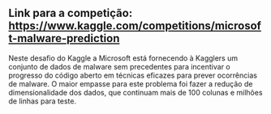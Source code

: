 ## Link para a competição: https://www.kaggle.com/competitions/microsoft-malware-prediction

Neste desafio do Kaggle a Microsoft está fornecendo à Kagglers um conjunto de dados de malware sem precedentes para incentivar o progresso do código aberto em técnicas eficazes para prever ocorrências de malware.
O maior empasse para este problema foi fazer a redução de dimensionalidade dos dados, que continuam mais de 100 colunas e milhões de linhas para teste. 
